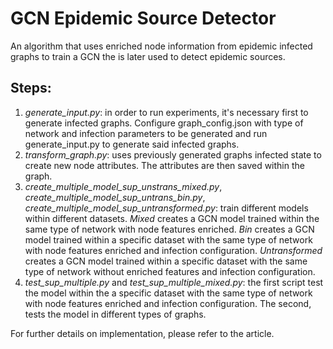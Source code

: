 # GCN Epidemic Source Detector
An algorithm that uses enriched node information from epidemic infected graphs to train a GCN the is later used to detect epidemic sources.

## Steps:
1) *generate_input.py*: in order to run experiments, it's necessary first to generate infected graphs. Configure graph_config.json with type of network and infection parameters to be generated and run generate_input.py to generate said infected graphs.
2) *transform_graph.py*: uses previously generated graphs infected state to create new node attributes. The attributes are then saved within the graph.  
3) *create_multiple_model_sup_unstrans_mixed.py*, *create_multiple_model_sup_untrans_bin.py*, *create_multiple_model_sup_untransformed.py*: train different models within different datasets. *Mixed* creates a GCN model trained within the same type of network with node features enriched. *Bin* creates a GCN model trained within a specific dataset with the same type of network with node features enriched and infection configuration. *Untransformed* creates a GCN model trained within a specific dataset with the same type of network without enriched features and infection configuration.
4) *test_sup_multiple.py* and *test_sup_multiple_mixed.py*: the first script test the model within the a specific dataset with the same type of network with node features enriched and infection configuration. The second, tests the model in different types of graphs.

For further details on implementation, please refer to the article.
